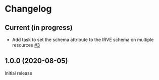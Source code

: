 # Changelog

## Current (in progress)

- Add task to set the schema attribute to the IRVE schema on multiple resources [#3](https://github.com/etalab/udata-schema-gouvfr/pull/3)

## 1.0.0 (2020-08-05)

Initial release

